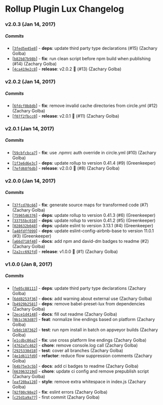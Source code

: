 # Rollup Plugin Lux Changelog

### v2.0.3 (Jan 14, 2017)

##### Commits

*   [[`3fed5e45e8`](https://github.com/postlight/rollup-plugin-lux/commit/3fed5e45e8)] - **deps**: update third party type declarations (#15) (Zachary Golba) 
*   [[`b82b87b98b`](https://github.com/postlight/rollup-plugin-lux/commit/b82b87b98b)] - **fix**: run clean script before npm build when publishing (#14) (Zachary Golba) 
*   [[`4ca419e2c8`](https://github.com/postlight/rollup-plugin-lux/commit/4ca419e2c8)] - **release**: v2.0.2 🔧 (#13) (Zachary Golba) 

### v2.0.2 (Jan 14, 2017)

##### Commits

*   [[`6fdcf0b8db`](https://github.com/postlight/rollup-plugin-lux/commit/6fdcf0b8db)] - **fix**: remove invalid cache directories from circle.yml (#12) (Zachary Golba)
*   [[`f07f2fbcc0`](https://github.com/postlight/rollup-plugin-lux/commit/f07f2fbcc0)] - **release**: v2.0.1 🔧 (#11) (Zachary Golba)

### v2.0.1 (Jan 14, 2017)

##### Commits

*   [[`59cbfcbca7`](https://github.com/postlight/rollup-plugin-lux/commit/59cbfcbca7)] - **fix**: use .npmrc auth override in circle.yml (#10) (Zachary Golba)
*   [[`1f3e6d6e3c`](https://github.com/postlight/rollup-plugin-lux/commit/1f3e6d6e3c)] - **deps**: update rollup to version 0.41.4 (#9) (Greenkeeper)
*   [[`7efd68f6db`](https://github.com/postlight/rollup-plugin-lux/commit/7efd68f6db)] - **release**: v2.0.0 🎉 (#8) (Zachary Golba)

### v2.0.0 (Jan 14, 2017)

##### Commits

*   [[`37fcd70c66`](https://github.com/postlight/rollup-plugin-lux/commit/37fcd70c66)] - **fix**: generate source maps for transformed code (#7) (Zachary Golba)
*   [[`7596546376`](https://github.com/postlight/rollup-plugin-lux/commit/7596546376)] - **deps**: update rollup to version 0.41.3 (#6) (Greenkeeper)
*   [[`33755bc010`](https://github.com/postlight/rollup-plugin-lux/commit/33755bc010)] - **deps**: update rollup to version 0.41.2 (#5) (Greenkeeper)
*   [[`028632b048`](https://github.com/postlight/rollup-plugin-lux/commit/028632b048)] - **deps**: update eslint to version 3.13.1 (#4) (Greenkeeper)
*   [[`a40fdff099`](https://github.com/postlight/rollup-plugin-lux/commit/a40fdff099)] - **deps**: update eslint-config-airbnb-base to version 11.0.1 (#3) (Greenkeeper)
*   [[`a66d718f40`](https://github.com/postlight/rollup-plugin-lux/commit/a66d718f40)] - **docs**: add npm and david-dm badges to readme (#2) (Zachary Golba)
*   [[`2a2cc692fd`](https://github.com/postlight/rollup-plugin-lux/commit/2a2cc692fd)] - **release**: v1.0.0 🎉 (#1) (Zachary Golba)

### v1.0.0 (Jan 8, 2017)

##### Commits

*   [[`fe05c88111`](https://github.com/postlight/rollup-plugin-lux/commit/fe05c88111)] - **deps**: update third party type declarations (Zachary Golba)
*   [[`6dd8253f36`](https://github.com/postlight/rollup-plugin-lux/commit/6dd8253f36)] - **docs**: add warning about external use (Zachary Golba)
*   [[`b4929b2581`](https://github.com/postlight/rollup-plugin-lux/commit/b4929b2581)] - **deps**: remove babel-preset-lux from dependencies (Zachary Golba)
*   [[`2ece1d4148`](https://github.com/postlight/rollup-plugin-lux/commit/2ece1d4148)] - **docs**: fill out readme (Zachary Golba)
*   [[`9b1c363d87`](https://github.com/postlight/rollup-plugin-lux/commit/9b1c363d87)] - **feat**: normalize line endings based on platform (Zachary Golba)
*   [[`e9dc107362`](https://github.com/postlight/rollup-plugin-lux/commit/e9dc107362)] - **test**: run npm install in batch on appveyor builds (Zachary Golba)
*   [[`e1cdbc86a2`](https://github.com/postlight/rollup-plugin-lux/commit/e1cdbc86a2)] - **fix**: use cross platform line endings (Zachary Golba)
*   [[`4762afc462`](https://github.com/postlight/rollup-plugin-lux/commit/4762afc462)] - **chore**: remove console.log call (Zachary Golba)
*   [[`2925330d18`](https://github.com/postlight/rollup-plugin-lux/commit/2925330d18)] - **test**: cover all branches (Zachary Golba)
*   [[`4e1d611fd9`](https://github.com/postlight/rollup-plugin-lux/commit/4e1d611fd9)] - **refactor**: reduce flow suppression comments (Zachary Golba)
*   [[`64b75e3c5b`](https://github.com/postlight/rollup-plugin-lux/commit/64b75e3c5b)] - **docs**: add ci badges to readme (Zachary Golba)
*   [[`663963219d`](https://github.com/postlight/rollup-plugin-lux/commit/663963219d)] - **chore**: update ci config and remove prepublish script (Zachary Golba)
*   [[`eaf20ba128`](https://github.com/postlight/rollup-plugin-lux/commit/eaf20ba128)] - **style**: remove extra whitespace in index.js (Zachary Golba)
*   [[`92f00c98e2`](https://github.com/postlight/rollup-plugin-lux/commit/92f00c98e2)] - **fix**: eslint errors (Zachary Golba)
*   [[`c25d1a9a77`](https://github.com/postlight/rollup-plugin-lux/commit/c25d1a9a77)] - first commit (Zachary Golba)
